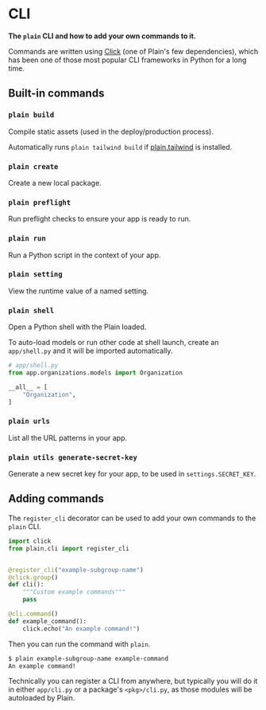 # CLI

**The `plain` CLI and how to add your own commands to it.**

Commands are written using [Click](https://click.palletsprojects.com/en/8.1.x/)
(one of Plain's few dependencies),
which has been one of those most popular CLI frameworks in Python for a long time.

## Built-in commands

### `plain build`

Compile static assets (used in the deploy/production process).

Automatically runs `plain tailwind build` if [plain.tailwind](/plain-tailwind/) is installed.

### `plain create`

Create a new local package.

### `plain preflight`

Run preflight checks to ensure your app is ready to run.

### `plain run`

Run a Python script in the context of your app.

### `plain setting`

View the runtime value of a named setting.

### `plain shell`

Open a Python shell with the Plain loaded.

To auto-load models or run other code at shell launch,
create an `app/shell.py` and it will be imported automatically.

```python
# app/shell.py
from app.organizations.models import Organization

__all__ = [
    "Organization",
]
```

### `plain urls`

List all the URL patterns in your app.

### `plain utils generate-secret-key`

Generate a new secret key for your app, to be used in `settings.SECRET_KEY`.

## Adding commands

The `register_cli` decorator can be used to add your own commands to the `plain` CLI.

```python
import click
from plain.cli import register_cli


@register_cli("example-subgroup-name")
@click.group()
def cli():
    """Custom example commands"""
    pass

@cli.command()
def example_command():
    click.echo("An example command!")
```

Then you can run the command with `plain`.

```bash
$ plain example-subgroup-name example-command
An example command!
```

Technically you can register a CLI from anywhere, but typically you will do it in either `app/cli.py` or a package's `<pkg>/cli.py`, as those modules will be autoloaded by Plain.
